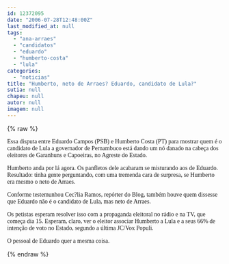 ```yaml
---
id: 12372095
date: "2006-07-28T12:48:00Z"
last_modified_at: null
tags:
  - "ana-arraes"
  - "candidatos"
  - "eduardo"
  - "humberto-costa"
  - "lula"
categories:
  - "noticias"
title: "Humberto, neto de Arraes? Eduardo, candidato de Lula?"
sutia: null
chapeu: null
autor: null
imagem: null
---
```

{% raw %}
<p><P><FONT face=Verdana>Essa disputa entre Eduardo Campos (PSB) e Humberto Costa (PT) para mostrar quem é o candidato de Lula a governador de Pernambuco está dando um nó danado na cabeça dos eleitores de Garanhuns e Capoeiras, no Agreste do Estado.</FONT></P></p>
<p><P><FONT face=Verdana>Humberto anda por lá agora. Os panfletos dele acabaram se misturando aos de Eduardo. Resultado: tinha gente perguntando, com uma tremenda cara de surpresa, se Humberto era mesmo o neto de Arraes.</FONT></P></p>
<p><P><FONT face=Verdana>Conforme testemunhou Cec?lia Ramos, repórter do Blog, também houve quem dissesse que Eduardo não é o candidato de Lula, mas neto de Arraes.</FONT></P></p>
<p><P><FONT face=Verdana>Os petistas esperam resolver isso com a propaganda eleitoral no rádio e na TV, que começa dia 15. Esperam, claro, ver o eleitor associar Humberto a Lula e a seus 66% de intenção de voto no Estado, segundo a última JC/Vox Populi.</FONT></P></p>
<p><P><FONT face=Verdana>O pessoal de Eduardo quer a mesma coisa.</FONT></P> </p>
{% endraw %}